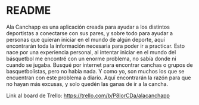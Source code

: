 # README

Ala Canchapp es una aplicación creada para ayudar a los distintos deportistas a conectarse con sus pares, y sobre todo para ayudar a personas que quieran iniciar en el mundo de algún deporte, aquí encontrarán toda la información necesaria para poder ir a practicar.
Esto nace por una experiencia personal, al intentar iniciar en el mundo del básquetbol me encontré con un enorme problema, no sabía donde ni cuando se jugaba.
Busqué por internet para encontrar canchas o grupos de basquetbolistas, pero no había nada.
Y como yo, son muchos los que se encuentran con este problema a diario.
Aquí encontrarán la razón para que no hayan más excusas, y solo quedén las ganas de ir a la cancha.


Link al board de Trello:
https://trello.com/b/P8IorCDa/alacanchapp
